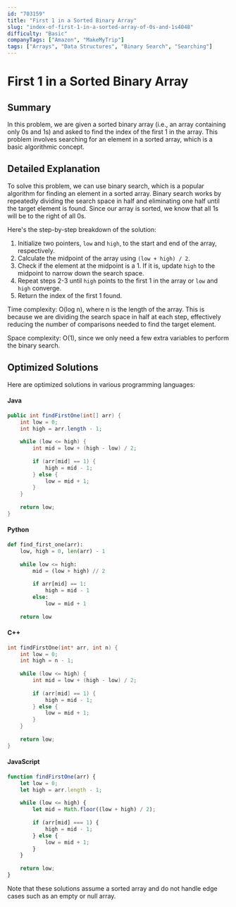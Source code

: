 ```yaml
---
id: "703159"
title: "First 1 in a Sorted Binary Array"
slug: "index-of-first-1-in-a-sorted-array-of-0s-and-1s4048"
difficulty: "Basic"
companyTags: ["Amazon", "MakeMyTrip"]
tags: ["Arrays", "Data Structures", "Binary Search", "Searching"]
---
```


**First 1 in a Sorted Binary Array**
======================================================

## Summary
In this problem, we are given a sorted binary array (i.e., an array containing only 0s and 1s) and asked to find the index of the first 1 in the array. This problem involves searching for an element in a sorted array, which is a basic algorithmic concept.

## Detailed Explanation
To solve this problem, we can use binary search, which is a popular algorithm for finding an element in a sorted array. Binary search works by repeatedly dividing the search space in half and eliminating one half until the target element is found. Since our array is sorted, we know that all 1s will be to the right of all 0s.

Here's the step-by-step breakdown of the solution:

1. Initialize two pointers, `low` and `high`, to the start and end of the array, respectively.
2. Calculate the midpoint of the array using `(low + high) / 2`.
3. Check if the element at the midpoint is a 1. If it is, update `high` to the midpoint to narrow down the search space.
4. Repeat steps 2-3 until `high` points to the first 1 in the array or `low` and `high` converge.
5. Return the index of the first 1 found.

Time complexity: O(log n), where n is the length of the array. This is because we are dividing the search space in half at each step, effectively reducing the number of comparisons needed to find the target element.

Space complexity: O(1), since we only need a few extra variables to perform the binary search.

## Optimized Solutions
Here are optimized solutions in various programming languages:

#### Java
```java
public int findFirstOne(int[] arr) {
    int low = 0;
    int high = arr.length - 1;
    
    while (low <= high) {
        int mid = low + (high - low) / 2;
        
        if (arr[mid] == 1) {
            high = mid - 1;
        } else {
            low = mid + 1;
        }
    }
    
    return low;
}
```

#### Python
```python
def find_first_one(arr):
    low, high = 0, len(arr) - 1
    
    while low <= high:
        mid = (low + high) // 2
        
        if arr[mid] == 1:
            high = mid - 1
        else:
            low = mid + 1
    
    return low
```

#### C++
```cpp
int findFirstOne(int* arr, int n) {
    int low = 0;
    int high = n - 1;
    
    while (low <= high) {
        int mid = low + (high - low) / 2;
        
        if (arr[mid] == 1) {
            high = mid - 1;
        } else {
            low = mid + 1;
        }
    }
    
    return low;
}
```

#### JavaScript
```javascript
function findFirstOne(arr) {
    let low = 0;
    let high = arr.length - 1;
    
    while (low <= high) {
        let mid = Math.floor((low + high) / 2);
        
        if (arr[mid] === 1) {
            high = mid - 1;
        } else {
            low = mid + 1;
        }
    }
    
    return low;
}
```
Note that these solutions assume a sorted array and do not handle edge cases such as an empty or null array.
